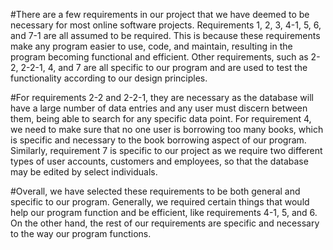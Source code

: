 #There are a few requirements in our project that we have deemed to be necessary for most online software projects. Requirements 1, 2, 3, 4-1, 5, 6, and 7-1 are all assumed to be required. This is because these requirements make any program easier to use, code, and maintain, resulting in the program becoming functional and efficient. Other requirements, such as 2-2, 2-2-1, 4, and 7 are all specific to our program and are used to test the functionality according to our design principles.

#For requirements 2-2 and 2-2-1, they are necessary as the database will have a large number of data entries and any user must discern between them, being able to search for any specific data point. For requirement 4, we need to make sure that no one user is borrowing too many books, which is specific and necessary to the book borrowing aspect of our program. Similarly, requirement 7 is specific to our project as we require two different types of user accounts, customers and employees, so that the database may be edited by select individuals.

#Overall, we have selected these requirements to be both general and specific to our program. Generally, we required certain things that would help our program function and be efficient, like requirements 4-1, 5, and 6. On the other hand, the rest of our requirements are specific and necessary to the way our program functions.
